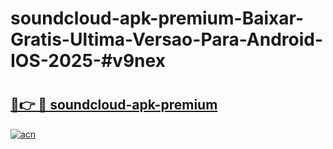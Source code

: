 # soundcloud-apk-premium-Baixar-Gratis-Ultima-Versao-Para-Android-IOS-2025-#v9nex

# <h2><a href="https://ainizakaria.my?title=soundcloud-apk-premium&ref=24M">🔗👉 🔴 soundcloud-apk-premium</a></h2>

[![acn](https://github.com/user-attachments/assets/0f9c940e-d8b0-45ae-aac7-cd30a18b3e1c)](https://ainizakaria.my?title=soundcloud-apk-premium&ref=24M)

